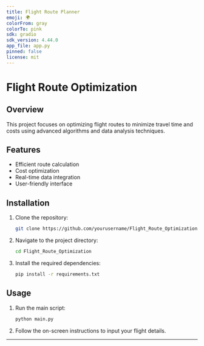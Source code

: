 ```yaml
---
title: Flight Route Planner
emoji: 🌍
colorFrom: gray
colorTo: pink
sdk: gradio
sdk_version: 4.44.0
app_file: app.py
pinned: false
license: mit
---
```


# Flight Route Optimization

## Overview

This project focuses on optimizing flight routes to minimize travel time and costs using advanced algorithms and data analysis techniques.

## Features

- Efficient route calculation
- Cost optimization
- Real-time data integration
- User-friendly interface

## Installation

1. Clone the repository:
   ```bash
   git clone https://github.com/yourusername/Flight_Route_Optimization.git
   ```
2. Navigate to the project directory:
   ```bash
   cd Flight_Route_Optimization
   ```
3. Install the required dependencies:
   ```bash
   pip install -r requirements.txt
   ```

## Usage

1. Run the main script:
   ```bash
   python main.py
   ```
2. Follow the on-screen instructions to input your flight details.


---
